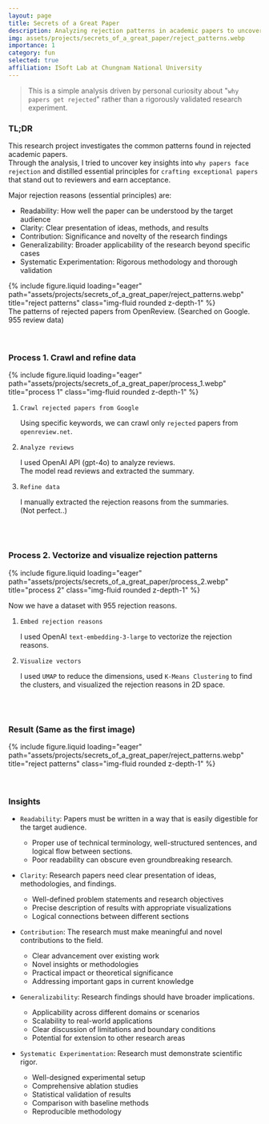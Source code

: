 ```yaml
---
layout: page
title: Secrets of a Great Paper
description: Analyzing rejection patterns in academic papers to uncover key insights for crafting exceptional research papers
img: assets/projects/secrets_of_a_great_paper/reject_patterns.webp
importance: 1
category: fun
selected: true
affiliation: ISoft Lab at Chungnam National University
---
```


> This is a simple analysis driven by personal curiosity about "`why papers get rejected`" rather than a rigorously validated research experiment.

### TL;DR

This research project investigates the common patterns found in rejected academic papers.  
Through the analysis, I tried to uncover key insights into `why papers face rejection` and distilled essential principles for `crafting exceptional papers` that stand out to reviewers and earn acceptance.

Major rejection reasons (essential principles) are:
- Readability: How well the paper can be understood by the target audience
- Clarity: Clear presentation of ideas, methods, and results
- Contribution: Significance and novelty of the research findings
- Generalizability: Broader applicability of the research beyond specific cases
- Systematic Experimentation: Rigorous methodology and thorough validation

<div class="row">
    <div class="col-sm mt-3 mt-md-0">
        {% include figure.liquid loading="eager" path="assets/projects/secrets_of_a_great_paper/reject_patterns.webp" title="reject patterns" class="img-fluid rounded z-depth-1" %}
    </div>
</div>
<div class="caption">
    The patterns of rejected papers from OpenReview. (Searched on Google. 955 review data)
</div>

<br>
<br>

### Process 1. Crawl and refine data

<div class="row">
    <div class="col-sm mt-3 mt-md-0">
        {% include figure.liquid loading="eager" path="assets/projects/secrets_of_a_great_paper/process_1.webp" title="process 1" class="img-fluid rounded z-depth-1" %}
    </div>
</div>

1. `Crawl rejected papers from Google`

    Using specific keywords, we can crawl only `rejected` papers from `openreview.net`.

2. `Analyze reviews`

    I used OpenAI API (gpt-4o) to analyze reviews.  
    The model read reviews and extracted the summary.

3. `Refine data`

    I manually extracted the rejection reasons from the summaries.  
    (Not perfect..)

<br>
<br>

### Process 2. Vectorize and visualize rejection patterns

<div class="row">
    <div class="col-sm mt-3 mt-md-0">
        {% include figure.liquid loading="eager" path="assets/projects/secrets_of_a_great_paper/process_2.webp" title="process 2" class="img-fluid rounded z-depth-1" %}
    </div>
</div>

Now we have a dataset with 955 rejection reasons.

1. `Embed rejection reasons`

    I used OpenAI `text-embedding-3-large` to vectorize the rejection reasons.

2. `Visualize vectors`

    I used `UMAP` to reduce the dimensions, used `K-Means Clustering` to find the clusters, and visualized the rejection reasons in 2D space.

<br>
<br>

### Result (Same as the first image)

<div class="row">
    <div class="col-sm mt-3 mt-md-0">
        {% include figure.liquid loading="eager" path="assets/projects/secrets_of_a_great_paper/reject_patterns.webp" title="reject patterns" class="img-fluid rounded z-depth-1" %}
    </div>
</div>

<br>
<br>

### Insights
- `Readability`: Papers must be written in a way that is easily digestible for the target audience.
  - Proper use of technical terminology, well-structured sentences, and logical flow between sections.
  - Poor readability can obscure even groundbreaking research.

- `Clarity`: Research papers need clear presentation of ideas, methodologies, and findings.
  - Well-defined problem statements and research objectives
  - Precise description of results with appropriate visualizations
  - Logical connections between different sections

- `Contribution`: The research must make meaningful and novel contributions to the field.
  - Clear advancement over existing work
  - Novel insights or methodologies
  - Practical impact or theoretical significance
  - Addressing important gaps in current knowledge

- `Generalizability`: Research findings should have broader implications.
  - Applicability across different domains or scenarios
  - Scalability to real-world applications
  - Clear discussion of limitations and boundary conditions
  - Potential for extension to other research areas

- `Systematic Experimentation`: Research must demonstrate scientific rigor.
  - Well-designed experimental setup
  - Comprehensive ablation studies
  - Statistical validation of results
  - Comparison with baseline methods
  - Reproducible methodology
